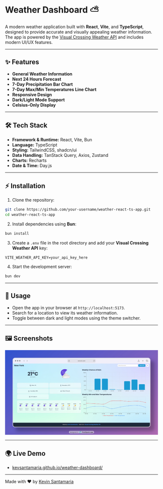 # Weather Dashboard ⛅

A modern weather application built with **React**, **Vite**, and **TypeScript**, designed to provide accurate and visually appealing weather information.  
The app is powered by the <a href="https://www.visualcrossing.com/weather-api/" target="_blank" >Visual Crossing Weather API</a> and includes modern UI/UX features.

---
## ✨ Features

- **General Weather Information**
- **Next 24 Hours Forecast**
- **7-Day Precipitation Bar Chart**
- **7-Day Max/Min Temperatures Line Chart**
- **Responsive Design**
- **Dark/Light Mode Support**
- **Celsius-Only Display**

---
## 🛠 Tech Stack

- **Framework & Runtime:** React, Vite, Bun  
- **Language:** TypeScript  
- **Styling:** TailwindCSS, shadcn/ui  
- **Data Handling:** TanStack Query, Axios, Zustand  
- **Charts:** Recharts  
- **Date & Time:** Day.js 

---
## ⚡ Installation

1. Clone the repository:
  ```bash
  git clone https://github.com/your-username/weather-react-ts-app.git
  cd weather-react-ts-app
  ```

2. Install dependencies using **Bun**:
  ```bash
  bun install
  ```

3. Create a `.env` file in the root directory and add your **Visual Crossing Weather API** key:
  ```env
  VITE_WEATHER_API_KEY=your_api_key_here
  ```

4. Start the development server:
  ```bash
  bun dev
  ```

---
## 🚀 Usage

- Open the app in your browser at `http://localhost:5173`.
- Search for a location to view its weather information.
- Toggle between dark and light modes using the theme switcher.

---
## 🖼 Screenshots

![Screenshot](public/screenshot.webp)

---
## 🌍 Live Demo

- <a href="https://kevsantamaria.github.io/weather-dashboard/" target="_blank" >kevsantamaria.github.io/weather-dashboard/</a>

---

Made with ❤️ by <a href="https://github.com/kevsantamaria" target="_blank" >Kevin Santamaria</a>